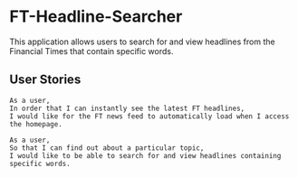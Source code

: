 # FT-Headline-Searcher
This application allows users to search for and view headlines from the Financial Times that contain specific words.
## User Stories
```
As a user,
In order that I can instantly see the latest FT headlines,
I would like for the FT news feed to automatically load when I access the homepage.
```
```
As a user,
So that I can find out about a particular topic,
I would like to be able to search for and view headlines containing specific words.
```
